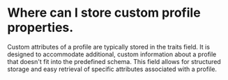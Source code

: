 # Where can I store custom profile properties.

Custom attributes of a profile are typically stored in the traits field. It is designed to accommodate additional,
custom information about a profile that doesn't fit into the predefined schema. This field allows for structured storage
and easy retrieval of specific attributes associated with a profile.